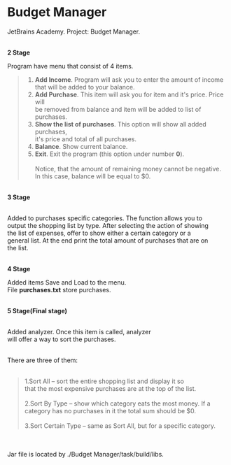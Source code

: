 # Budget Manager
JetBrains Academy. Project: Budget Manager. </br></br>

<b>2 Stage</b></br>

Program have menu that consist of 4 items.</br>
>1. <b>Add Income</b>. Program will ask you to enter the amount of income</br>
that will be added to your balance.</br>
>2. <b>Add Purchase</b>. This item will ask you for item and it's price. Price will </br>
be removed from balance and item will be added to list of purchases.</br>
>3. <b>Show the list of purchases</b>. This option will show all added purchases,</br> 
it's price and total of all purchases.</br>
>4. <b>Balance</b>. Show current balance.</br>
>5. <b>Exit</b>. Exit the program (this option under number <b>0</b>).</br></br>
Notice, that the amount of remaining money cannot be negative.</br>
In this case, balance will be equal to $0.</br>

</br><b>3 Stage</b></br>

</br>Added to purchases specific categories. The function allows you to</br>
output the shopping list by type. After selecting the action of showing</br>
the list of expenses, offer to show either a certain category or a</br>
general list. At the end print the total amount of purchases that are on</br>
the list.

</br><b>4 Stage</b></br>

Added items Save and Load to the menu.</br>
File <b>purchases.txt</b> store purchases.

</br><b>5 Stage(Final stage)</b></br></br>

Added analyzer. Once this item is called, analyzer</br>
will offer a way to sort the purchases.</br></br>

There are three of them:</br></br>

> 1.Sort All – sort the entire shopping list and display it so</br>
> that the most expensive purchases are at the top of the list.</br></br>
> 2.Sort By Type – show which category eats the most money. If a </br>
> category has no purchases in it the total sum should be $0.</br></br>
> 3.Sort Certain Type – same as Sort All, but for a specific category.

</br></br>Jar file is located by ./Budget Manager/task/build/libs.</br></br>
